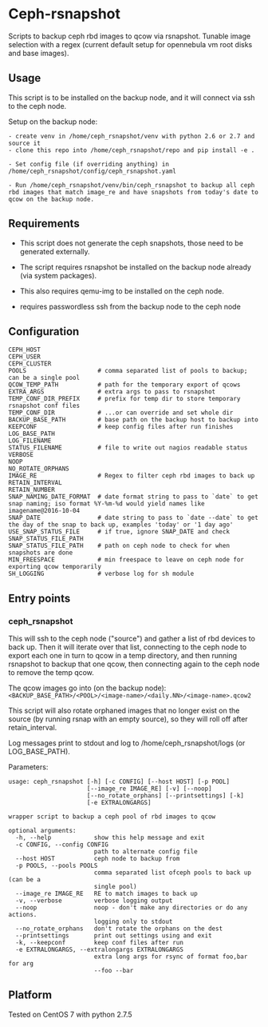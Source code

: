 # Ceph-rsnapshot

Scripts to backup ceph rbd images to qcow via rsnapshot. Tunable image selection with a regex (current default setup for opennebula vm root disks and base images).

## Usage

This script is to be installed on the backup node, and it will connect via ssh
to the ceph node.

Setup on the backup node:

    - create venv in /home/ceph_rsnapshot/venv with python 2.6 or 2.7 and source it
    - clone this repo into /home/ceph_rsnapshot/repo and pip install -e .

    - Set config file (if overriding anything) in /home/ceph_rsnapshot/config/ceph_rsnapshot.yaml

    - Run /home/ceph_rsnapshot/venv/bin/ceph_rsnapshot to backup all ceph rbd images that match image_re and have snapshots from today's date to qcow on the backup node.

## Requirements

- This script does not generate the ceph snapshots, those need to be generated externally.

- The script requires rsnapshot be installed on the backup node already (via system packages).

- This also requires qemu-img to be installed on the ceph node.

- requires passwordless ssh from the backup node to the ceph node

## Configuration

    CEPH_HOST
    CEPH_USER
    CEPH_CLUSTER
    POOLS                    # comma separated list of pools to backup; can be a single pool
    QCOW_TEMP_PATH           # path for the temporary export of qcows
    EXTRA_ARGS               # extra args to pass to rsnapshot
    TEMP_CONF_DIR_PREFIX     # prefix for temp dir to store temporary rsnapshot conf files
    TEMP_CONF_DIR            # ...or can override and set whole dir
    BACKUP_BASE_PATH         # base path on the backup host to backup into
    KEEPCONF                 # keep config files after run finishes
    LOG_BASE_PATH
    LOG_FILENAME
    STATUS_FILENAME          # file to write out nagios readable status
    VERBOSE
    NOOP
    NO_ROTATE_ORPHANS
    IMAGE_RE                 # Regex to filter ceph rbd images to back up
    RETAIN_INTERVAL
    RETAIN_NUMBER
    SNAP_NAMING_DATE_FORMAT  # date format string to pass to `date` to get snap naming; iso format %Y-%m-%d would yield names like imagename@2016-10-04
    SNAP_DATE                # date string to pass to `date --date` to get the day of the snap to back up, examples 'today' or '1 day ago'
    USE_SNAP_STATUS_FILE     # if true, ignore SNAP_DATE and check SNAP_STATUS_FILE_PATH
    SNAP_STATUS_FILE_PATH    # path on ceph node to check for when snapshots are done
    MIN_FREESPACE            # min freespace to leave on ceph node for exporting qcow temporarily
    SH_LOGGING               # verbose log for sh module


## Entry points

### ceph_rsnapshot

This will ssh to the ceph node ("source") and gather a list of rbd devices to back up.  Then it will iterate over that list, connecting to the ceph node to export each one in turn to qcow in a temp directory, and then running rsnapshot to backup that one qcow, then connecting again to the ceph node to remove the temp qcow.

The qcow images go into (on the backup node): `<BACKUP_BASE_PATH>/<POOL>/<image-name>/<daily.NN>/<image-name>.qcow2`

This script will also rotate orphaned images that no longer exist on the source (by running rsnap with an empty source), so they will roll off after retain_interval.

Log messages print to stdout and log to /home/ceph_rsnapshot/logs (or LOG_BASE_PATH).

Parameters:

    usage: ceph_rsnapshot [-h] [-c CONFIG] [--host HOST] [-p POOL]
                          [--image_re IMAGE_RE] [-v] [--noop]
                          [--no_rotate_orphans] [--printsettings] [-k]
                          [-e EXTRALONGARGS]

    wrapper script to backup a ceph pool of rbd images to qcow

    optional arguments:
      -h, --help            show this help message and exit
      -c CONFIG, --config CONFIG
                            path to alternate config file
      --host HOST           ceph node to backup from
      -p POOLS, --pools POOLS
                            comma separated list ofceph pools to back up (can be a
                            single pool)
      --image_re IMAGE_RE   RE to match images to back up
      -v, --verbose         verbose logging output
      --noop                noop - don't make any directories or do any actions.
                            logging only to stdout
      --no_rotate_orphans   don't rotate the orphans on the dest
      --printsettings       print out settings using and exit
      -k, --keepconf        keep conf files after run
      -e EXTRALONGARGS, --extralongargs EXTRALONGARGS
                            extra long args for rsync of format foo,bar for arg
                            --foo --bar

## Platform

Tested on CentOS 7 with python 2.7.5
